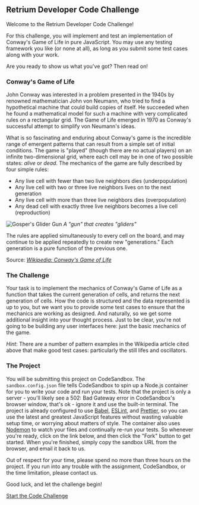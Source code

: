 ## Retrium Developer Code Challenge

Welcome to the Retrium Developer Code Challenge!

For this challenge, you will implement and test an implementation of Conway's Game of Life in pure JavaScript. You may use any testing framework you like (or none at all), as long as you submit some test cases along with your work.

Are you ready to show us what you've got? Then read on!

### Conway's Game of Life

John Conway was interested in a problem presented in the 1940s by renowned mathematician John von Neumann, who tried to find a hypothetical machine that could build copies of itself. He succeeded when he found a mathematical model for such a machine with very complicated rules on a rectangular grid. The Game of Life emerged in 1970 as Conway's successful attempt to simplify von Neumann's ideas.

What is so fascinating and enduring about Conway's game is the incredible range of emergent patterns that can result from a simple set of initial conditions. The game is "played" (though there are no actual players) on an infinite two-dimensional grid, where each cell may be in one of two possible states: _alive_ or _dead_. The mechanics of the game are fully described by four simple rules:

- Any live cell with fewer than two live neighbors dies (underpopulation)
- Any live cell with two or three live neighbors lives on to the next generation
- Any live cell with more than three live neighbors dies (overpopulation)
- Any dead cell with exactly three live neighbors becomes a live cell (reproduction)

![Gosper's Glider Gun](https://upload.wikimedia.org/wikipedia/commons/e/e5/Gospers_glider_gun.gif) _A "gun" that creates "gliders"_

The rules are applied simultaneously to every cell on the board, and may continue to be applied repeatedly to create new "generations." Each generation is a pure function of the previous one.

Source: [_Wikipedia: Conway's Game of Life_](https://en.wikipedia.org/wiki/Conway%27s_Game_of_Life)

### The Challenge

Your task is to implement the mechanics of Conway's Game of Life as a function that takes the current generation of cells, and returns the next generation of cells. How the code is structured and the data represented is up to you, but we want you to provide some test cases to ensure that the mechanics are working as designed. And naturally, so we get some additional insight into your thought process. Just to be clear, you're not going to be building any user interfaces here: just the basic mechanics of the game.

_Hint_: There are a number of pattern examples in the Wikipedia article cited above that make good test cases: particularly the still lifes and oscillators.

### The Project

You will be submitting this project on CodeSandbox. The `sandbox.config.json` file tells CodeSandbox to spin up a Node.js container for you to write your code and run your tests. Note that the project is only a server - you'll likely see a 502: Bad Gateway error in CodeSandbox's browser window, that's ok - ignore it and use the built-in terminal. The project is already configured to use [Babel](https://babeljs.io/), [ESLint](https://eslint.org/), and [Prettier](https://prettier.io/), so you can use the latest and greatest JavaScript features without wasting valuable setup time, or worrying about matters of style. The container also uses [Nodemon](https://nodemon.io/) to watch your files and continually re-run your tests. So whenever you're ready, click on the link below, and then click the "Fork" button to get started. When you're finished, simply copy the sandbox URL from the browser, and email it back to us.

Out of respect for your time, please spend no more than three hours on the project. If you run into any trouble with the assignment, CodeSandbox, or the time limitation, please contact us.

Good luck, and let the challenge begin!

[Start the Code Challenge](https://codesandbox.io/s/github/Retrium/dev-candidate/tree/master/code-challenge)
